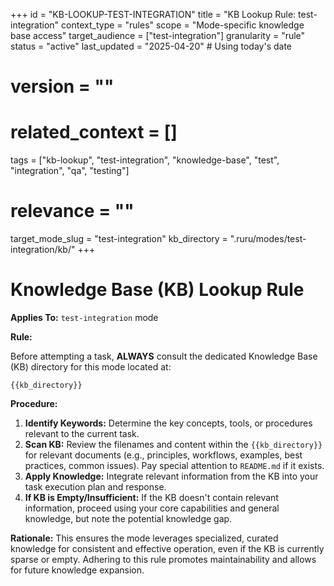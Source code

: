 +++
id = "KB-LOOKUP-TEST-INTEGRATION"
title = "KB Lookup Rule: test-integration"
context_type = "rules"
scope = "Mode-specific knowledge base access"
target_audience = ["test-integration"]
granularity = "rule"
status = "active"
last_updated = "2025-04-20" # Using today's date
# version = ""
# related_context = []
tags = ["kb-lookup", "test-integration", "knowledge-base", "test", "integration", "qa", "testing"]
# relevance = ""
target_mode_slug = "test-integration"
kb_directory = ".ruru/modes/test-integration/kb/"
+++

# Knowledge Base (KB) Lookup Rule

**Applies To:** `test-integration` mode

**Rule:**

Before attempting a task, **ALWAYS** consult the dedicated Knowledge Base (KB) directory for this mode located at:

`{{kb_directory}}`

**Procedure:**

1.  **Identify Keywords:** Determine the key concepts, tools, or procedures relevant to the current task.
2.  **Scan KB:** Review the filenames and content within the `{{kb_directory}}` for relevant documents (e.g., principles, workflows, examples, best practices, common issues). Pay special attention to `README.md` if it exists.
3.  **Apply Knowledge:** Integrate relevant information from the KB into your task execution plan and response.
4.  **If KB is Empty/Insufficient:** If the KB doesn't contain relevant information, proceed using your core capabilities and general knowledge, but note the potential knowledge gap.

**Rationale:** This ensures the mode leverages specialized, curated knowledge for consistent and effective operation, even if the KB is currently sparse or empty. Adhering to this rule promotes maintainability and allows for future knowledge expansion.

